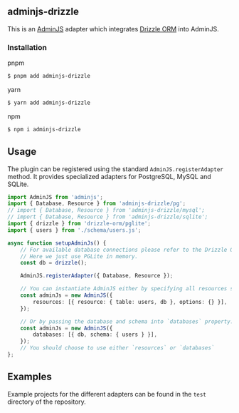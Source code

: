 ## adminjs-drizzle

This is an [AdminJS](https://github.com/SoftwareBrothers/adminjs) adapter which integrates [Drizzle ORM](https://github.com/drizzle-team/drizzle-orm) into AdminJS.

### Installation

pnpm
```bash
$ pnpm add adminjs-drizzle
```

yarn
```bash
$ yarn add adminjs-drizzle
```

npm
```bash
$ npm i adminjs-drizzle
```

## Usage

The plugin can be registered using the standard `AdminJS.registerAdapter` method. It provides specialized adapters for PostgreSQL, MySQL and SQLite.

```typescript
import AdminJS from 'adminjs';
import { Database, Resource } from 'adminjs-drizzle/pg';
// import { Database, Resource } from 'adminjs-drizzle/mysql';
// import { Database, Resource } from 'adminjs-drizzle/sqlite';
import { drizzle } from 'drizzle-orm/pglite';
import { users } from './schema/users.js';

async function setupAdminJs() {
    // For available database connections please refer to the Drizzle ORM documentation.
    // Here we just use PGLite in memory.
    const db = drizzle();

    AdminJS.registerAdapter({ Database, Resource });

    // You can instantiate AdminJS either by specifying all resources separately:
    const adminJs = new AdminJS({
        resources: [{ resource: { table: users, db }, options: {} }],
    });

    // Or by passing the database and schema into `databases` property.
    const adminJs = new AdminJS({
        databases: [{ db, schema: { users } }],
    });
    // You should choose to use either `resources` or `databases`
};
```

## Examples

Example projects for the different adapters can be found in the `test` directory of the repository.
